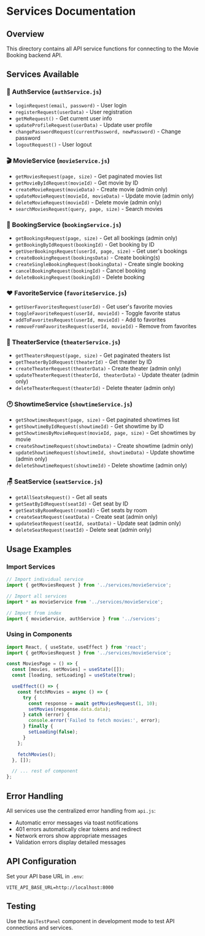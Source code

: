 # Services Documentation

## Overview
This directory contains all API service functions for connecting to the Movie Booking backend API.

## Services Available

### 🔐 AuthService (`authService.js`)
- `loginRequest(email, password)` - User login
- `registerRequest(userData)` - User registration  
- `getMeRequest()` - Get current user info
- `updateProfileRequest(userData)` - Update user profile
- `changePasswordRequest(currentPassword, newPassword)` - Change password
- `logoutRequest()` - User logout

### 🎬 MovieService (`movieService.js`)
- `getMoviesRequest(page, size)` - Get paginated movies list
- `getMovieByIdRequest(movieId)` - Get movie by ID
- `createMovieRequest(movieData)` - Create movie (admin only)
- `updateMovieRequest(movieId, movieData)` - Update movie (admin only)
- `deleteMovieRequest(movieId)` - Delete movie (admin only)
- `searchMoviesRequest(query, page, size)` - Search movies

### 🎫 BookingService (`bookingService.js`)
- `getBookingsRequest(page, size)` - Get all bookings (admin only)
- `getBookingByIdRequest(bookingId)` - Get booking by ID
- `getUserBookingsRequest(userId, page, size)` - Get user's bookings
- `createBookingRequest(bookingsData)` - Create booking(s)
- `createSingleBookingRequest(bookingData)` - Create single booking
- `cancelBookingRequest(bookingId)` - Cancel booking
- `deleteBookingRequest(bookingId)` - Delete booking

### ❤️ FavoriteService (`favoriteService.js`)
- `getUserFavoritesRequest(userId)` - Get user's favorite movies
- `toggleFavoriteRequest(userId, movieId)` - Toggle favorite status
- `addToFavoritesRequest(userId, movieId)` - Add to favorites
- `removeFromFavoritesRequest(userId, movieId)` - Remove from favorites

### 🏢 TheaterService (`theaterService.js`)
- `getTheatersRequest(page, size)` - Get paginated theaters list
- `getTheaterByIdRequest(theaterId)` - Get theater by ID
- `createTheaterRequest(theaterData)` - Create theater (admin only)
- `updateTheaterRequest(theaterId, theaterData)` - Update theater (admin only)
- `deleteTheaterRequest(theaterId)` - Delete theater (admin only)

### 🕐 ShowtimeService (`showtimeService.js`)
- `getShowtimesRequest(page, size)` - Get paginated showtimes list
- `getShowtimeByIdRequest(showtimeId)` - Get showtime by ID
- `getShowtimesByMovieRequest(movieId, page, size)` - Get showtimes by movie
- `createShowtimeRequest(showtimeData)` - Create showtime (admin only)
- `updateShowtimeRequest(showtimeId, showtimeData)` - Update showtime (admin only)
- `deleteShowtimeRequest(showtimeId)` - Delete showtime (admin only)

### 🪑 SeatService (`seatService.js`)
- `getAllSeatsRequest()` - Get all seats
- `getSeatByIdRequest(seatId)` - Get seat by ID
- `getSeatsByRoomRequest(roomId)` - Get seats by room
- `createSeatRequest(seatData)` - Create seat (admin only)
- `updateSeatRequest(seatId, seatData)` - Update seat (admin only)
- `deleteSeatRequest(seatId)` - Delete seat (admin only)

## Usage Examples

### Import Services
```javascript
// Import individual service
import { getMoviesRequest } from '../services/movieService';

// Import all services
import * as movieService from '../services/movieService';

// Import from index
import { movieService, authService } from '../services';
```

### Using in Components
```javascript
import React, { useState, useEffect } from 'react';
import { getMoviesRequest } from '../services/movieService';

const MoviesPage = () => {
  const [movies, setMovies] = useState([]);
  const [loading, setLoading] = useState(true);

  useEffect(() => {
    const fetchMovies = async () => {
      try {
        const response = await getMoviesRequest(1, 10);
        setMovies(response.data.data);
      } catch (error) {
        console.error('Failed to fetch movies:', error);
      } finally {
        setLoading(false);
      }
    };

    fetchMovies();
  }, []);

  // ... rest of component
};
```

## Error Handling
All services use the centralized error handling from `api.js`:
- Automatic error messages via toast notifications
- 401 errors automatically clear tokens and redirect
- Network errors show appropriate messages
- Validation errors display detailed messages

## API Configuration
Set your API base URL in `.env`:
```
VITE_API_BASE_URL=http://localhost:8000
```

## Testing
Use the `ApiTestPanel` component in development mode to test API connections and services.
